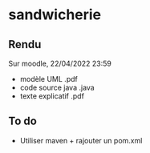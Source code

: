 # sandwicherie

## Rendu

Sur moodle, 22/04/2022 23:59
- modèle UML .pdf
- code source java .java
- texte explicatif .pdf

## To do

- Utiliser maven + rajouter un pom.xml
